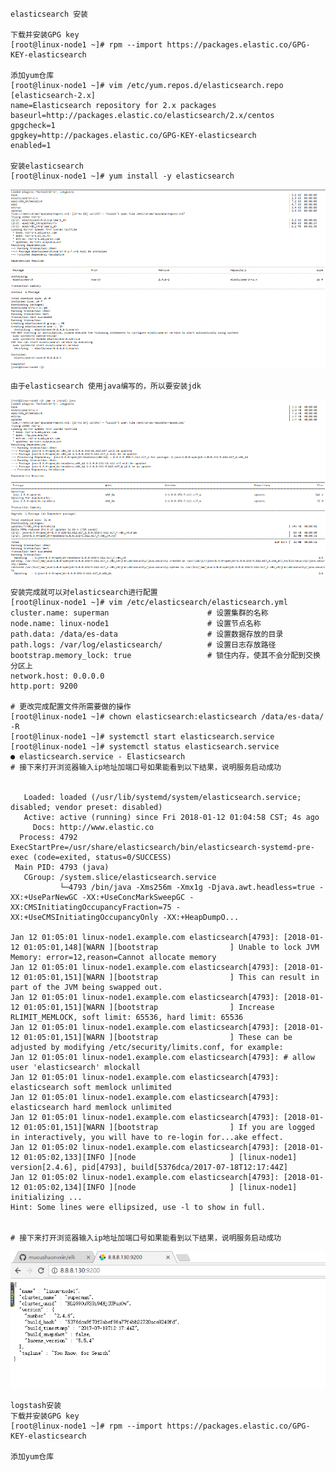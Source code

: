 	elasticsearch 安装
	
	下载并安装GPG key
	[root@linux-node1 ~]# rpm --import https://packages.elastic.co/GPG-KEY-elasticsearch

	添加yum仓库
	[root@linux-node1 ~]# vim /etc/yum.repos.d/elasticsearch.repo
	[elasticsearch-2.x]
	name=Elasticsearch repository for 2.x packages
	baseurl=http://packages.elastic.co/elasticsearch/2.x/centos
	gpgcheck=1
	gpgkey=http://packages.elastic.co/GPG-KEY-elasticsearch
	enabled=1

	安装elasticsearch
	[root@linux-node1 ~]# yum install -y elasticsearch
![image](pic/1.png)

	由于elasticsearch 使用java编写的，所以要安装jdk
![image](pic/2.png)

	安装完成就可以对elasticsearch进行配置
	[root@linux-node1 ~]# vim /etc/elasticsearch/elasticsearch.yml 
	cluster.name: superman    					# 设置集群的名称
	node.name: linux-node1    					# 设置节点名称
	path.data: /data/es-data  					# 设置数据存放的目录
	path.logs: /var/log/elasticsearch/			# 设置日志存放路径
	bootstrap.memory_lock: true					# 锁住内存，使其不会分配到交换分区上
	network.host: 0.0.0.0
	http.port: 9200

	# 更改完成配置文件所需要做的操作
	[root@linux-node1 ~]# chown elasticsearch:elasticsearch /data/es-data/ -R
	[root@linux-node1 ~]# systemctl start elasticsearch.service
	[root@linux-node1 ~]# systemctl status elasticsearch.service
	● elasticsearch.service - Elasticsearch
	# 接下来打开浏览器输入ip地址加端口号如果能看到以下结果，说明服务启动成功


	   Loaded: loaded (/usr/lib/systemd/system/elasticsearch.service; disabled; vendor preset: disabled)
	   Active: active (running) since Fri 2018-01-12 01:04:58 CST; 4s ago
	     Docs: http://www.elastic.co
	  Process: 4792 ExecStartPre=/usr/share/elasticsearch/bin/elasticsearch-systemd-pre-exec (code=exited, status=0/SUCCESS)
	 Main PID: 4793 (java)
	   CGroup: /system.slice/elasticsearch.service
	           └─4793 /bin/java -Xms256m -Xmx1g -Djava.awt.headless=true -XX:+UseParNewGC -XX:+UseConcMarkSweepGC -XX:CMSInitiatingOccupancyFraction=75 -XX:+UseCMSInitiatingOccupancyOnly -XX:+HeapDumpO...

	Jan 12 01:05:01 linux-node1.example.com elasticsearch[4793]: [2018-01-12 01:05:01,148][WARN ][bootstrap                ] Unable to lock JVM Memory: error=12,reason=Cannot allocate memory
	Jan 12 01:05:01 linux-node1.example.com elasticsearch[4793]: [2018-01-12 01:05:01,151][WARN ][bootstrap                ] This can result in part of the JVM being swapped out.
	Jan 12 01:05:01 linux-node1.example.com elasticsearch[4793]: [2018-01-12 01:05:01,151][WARN ][bootstrap                ] Increase RLIMIT_MEMLOCK, soft limit: 65536, hard limit: 65536
	Jan 12 01:05:01 linux-node1.example.com elasticsearch[4793]: [2018-01-12 01:05:01,151][WARN ][bootstrap                ] These can be adjusted by modifying /etc/security/limits.conf, for example:
	Jan 12 01:05:01 linux-node1.example.com elasticsearch[4793]: # allow user 'elasticsearch' mlockall
	Jan 12 01:05:01 linux-node1.example.com elasticsearch[4793]: elasticsearch soft memlock unlimited
	Jan 12 01:05:01 linux-node1.example.com elasticsearch[4793]: elasticsearch hard memlock unlimited
	Jan 12 01:05:01 linux-node1.example.com elasticsearch[4793]: [2018-01-12 01:05:01,151][WARN ][bootstrap                ] If you are logged in interactively, you will have to re-login for...ake effect.
	Jan 12 01:05:02 linux-node1.example.com elasticsearch[4793]: [2018-01-12 01:05:02,133][INFO ][node                     ] [linux-node1] version[2.4.6], pid[4793], build[5376dca/2017-07-18T12:17:44Z]
	Jan 12 01:05:02 linux-node1.example.com elasticsearch[4793]: [2018-01-12 01:05:02,134][INFO ][node                     ] [linux-node1] initializing ...
	Hint: Some lines were ellipsized, use -l to show in full.


	# 接下来打开浏览器输入ip地址加端口号如果能看到以下结果，说明服务启动成功
![image](pic/3.png)	


	logstash安装
	下载并安装GPG key
	[root@linux-node1 ~]# rpm --import https://packages.elastic.co/GPG-KEY-elasticsearch

	添加yum仓库
